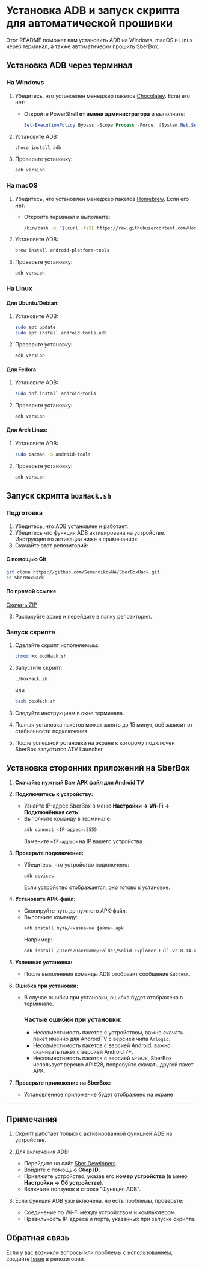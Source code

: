 # Установка ADB и запуск скрипта для автоматической прошивки

Этот README поможет вам установить ADB на Windows, macOS и Linux через терминал, а также автоматически прошить SberBox.

## Установка ADB через терминал

### На Windows

1. Убедитесь, что установлен менеджер пакетов [Chocolatey](https://chocolatey.org/). Если его нет:
   - Откройте PowerShell **от имени администратора** и выполните:
     ```powershell
     Set-ExecutionPolicy Bypass -Scope Process -Force; [System.Net.ServicePointManager]::SecurityProtocol = [System.Net.ServicePointManager]::SecurityProtocol -bor 3072; iex ((New-Object System.Net.WebClient).DownloadString('https://community.chocolatey.org/install.ps1'))
     ```

2. Установите ADB:
   ```powershell
   choco install adb
   ```

3. Проверьте установку:
   ```powershell
   adb version
   ```

### На macOS

1. Убедитесь, что установлен менеджер пакетов [Homebrew](https://brew.sh/). Если его нет:
   - Откройте терминал и выполните:
     ```bash
     /bin/bash -c "$(curl -fsSL https://raw.githubusercontent.com/Homebrew/install/HEAD/install.sh)"
     ```

2. Установите ADB:
   ```bash
   brew install android-platform-tools
   ```

3. Проверьте установку:
   ```bash
   adb version
   ```

### На Linux

#### Для Ubuntu/Debian:
1. Установите ADB:
   ```bash
   sudo apt update
   sudo apt install android-tools-adb
   ```
2. Проверьте установку:
   ```bash
   adb version
   ```

#### Для Fedora:
1. Установите ADB:
   ```bash
   sudo dnf install android-tools
   ```
2. Проверьте установку:
   ```bash
   adb version
   ```

#### Для Arch Linux:
1. Установите ADB:
   ```bash
   sudo pacman -S android-tools
   ```
2. Проверьте установку:
   ```bash
   adb version
   ```

## Запуск скрипта `boxHack.sh`

### Подготовка
1. Убедитесь, что ADB установлен и работает.
2. Убедитесь что функция ADB активирована на устройстве. Инструкция по активации ниже в примечаниях.
3. Скачайте этот репозиторий:

#### С помощью Git
   ```bash
   git clone https://github.com/SemennikovNA/SberBoxHack.git
   cd SberBoxHack
   ```

#### По прямой ссылке
   [Скачать ZIP](https://github.com/SemennikovNA/SberBoxHack/archive/refs/heads/master.zip)

3. Распакуйте архив и перейдите в папку репозитория.

### Запуск скрипта
1. Сделайте скрипт исполняемым:
   ```bash
   chmod +x boxHack.sh
   ```

2. Запустите скрипт:
   ```bash
   ./boxHack.sh
   ```
   или
   ```bash
   bash boxHack.sh
   ```

4. Следуйте инструкциям в окне терминала.
5. Полная установка пакетов может занять до 15 минут, всё зависит от стабильности подключения.
6. После успешной установки на экране к которому подключен SberBox запустится ATV Launcher.

## **Установка сторонних приложений на SberBox**

1. **Скачайте нужный Вам APK файл для Android TV**

2. **Подключитесь к устройству:**
   - Узнайте IP-адрес SberBox в меню **Настройки → Wi-Fi → Подключённая сеть**.
   - Выполните команду в терминале:
     ```bash
     adb connect <IP-адрес>:5555
     ```
     Замените `<IP-адрес>` на IP вашего устройства.

2. **Проверьте подключение:**
   - Убедитесь, что устройство подключено:
     ```bash
     adb devices
     ```
     Если устройство отображается, оно готово к установке.

3. **Установите APK-файл:**
   - Скопируйте путь до нужного APK-файл.
   - Выполните команду:
     ```bash
     adb install путь/<название файла>.apk
     ```
     Например:
     ```bash
     adb install /Users/UserName/Folder/Solid-Explorer-Full-v2-8-14.apk
     ```

4. **Успешная установка:**
   - После выполнения команды ADB отобразит сообщение `Success`.
  
5. **Ошибка при установки:**
   - В случае ошибки при установки, ошибка будет отображена в терминале.
     ### Частые ошибки при установки:
     - Несовместимость пакетов с устройством, важно скачать пакет именно для AndroidTV с версией чипа `Amlogic`.
     - Несовместимость пакетов с версией Android, важно скачивать пакет с версией Android 7+.
     - Несовместимость пакетов с версией `API#28`, SberBox использует версию API#28, попробуйте скачать другой пакет APK.

6. **Проверьте приложение на SberBox:**
   - Установленное приложение будет отображено на экране

---


## Примечания

1. Скрипт работает только с активированной функцией ADB на устройстве.
2. Для включения ADB:
   - Перейдите на сайт [Sber Developers](https://developers.sber.ru/studio/settings/devices).
   - Войдите с помощью **Сбер ID**.
   - Привяжите устройство, указав его **номер устройства** (в меню **Настройки → Об устройстве**).
   - Включите ползунок в строке "Функция ADB".

3. Если функция ADB уже включена, но есть проблемы, проверьте:
   - Соединение по Wi-Fi между устройством и компьютером.
   - Правильность IP-адреса и порта, указанных при запуске скрипта.

## Обратная связь
Если у вас возникли вопросы или проблемы с использованием, создайте [Issue](https://github.com/SemennikovNA/SberBoxHack/issues) в репозитории.

